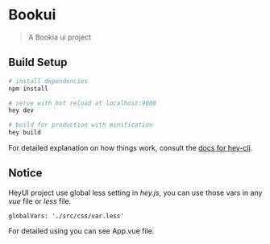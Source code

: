 # Bookui

> A Bookia ui project

## Build Setup

``` bash
# install dependencies
npm install

# serve with hot reload at localhost:9008
hey dev

# build for production with minification
hey build
```

For detailed explanation on how things work, consult the [docs for hey-cli](https://github.com/heyui/hey-cli).


## Notice
HeyUI project use global less setting in *hey.js*, you can use those vars in any *vue* file or *less* file.

```
globalVars: './src/css/var.less'
```

For detailed using you can see App.vue file.
